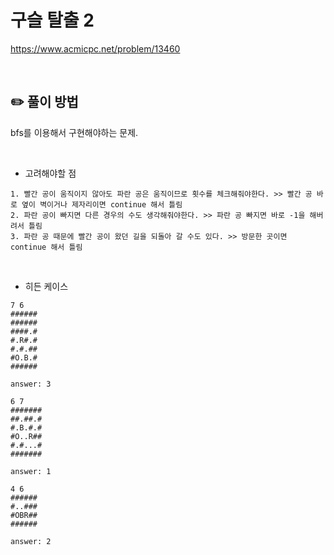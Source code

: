 # 구슬 탈출 2

https://www.acmicpc.net/problem/13460

</br>

## ✏️ 풀이 방법
bfs를 이용해서 구현해야하는 문제.

<br/>

* 고려해야할 점
```
1. 빨간 공이 움직이지 않아도 파란 공은 움직이므로 횟수를 체크해줘야한다. >> 빨간 공 바로 옆이 벽이거나 제자리이면 continue 해서 틀림
2. 파란 공이 빠지면 다른 경우의 수도 생각해줘야한다. >> 파란 공 빠지면 바로 -1을 해버려서 틀림
3. 파란 공 때문에 빨간 공이 왔던 길을 되돌아 갈 수도 있다. >> 방문한 곳이면 continue 해서 틀림
```

</br>

* 히든 케이스
```
7 6
######
######
####.#
#.R#.#
#.#.##
#O.B.#
######

answer: 3
```

```
6 7
#######
##.##.#
#.B.#.#
#O..R##
#.#...#
#######

answer: 1
```

```
4 6
######
#..###
#OBR##
######

answer: 2
```

